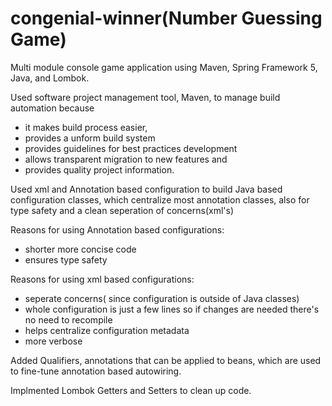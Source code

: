 # congenial-winner(Number Guessing Game)
Multi module console game application using Maven, Spring Framework 5, Java, and Lombok.

Used software project management tool, Maven, to manage build automation because
- it makes build process easier,
- provides a unform build system
- provides guidelines for best practices development
- allows transparent migration to new features and
- provides quality project information.

Used xml and Annotation based configuration to build Java based configuration classes, which centralize most annotation classes, 
also for type safety and a clean seperation of concerns(xml's)

Reasons for using Annotation based configurations:
- shorter more concise code
- ensures type safety

Reasons for using xml based configurations:
- seperate concerns( since configuration is outside of Java classes)
- whole configuration is just a few lines so if changes are needed there's no need to recompile
- helps centralize configuration metadata
- more verbose

Added Qualifiers, annotations that can be applied to beans, which are used to fine-tune annotation based autowiring.

Implmented Lombok Getters and Setters to clean up code.
